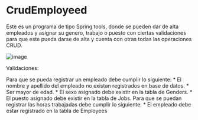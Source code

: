 # CrudEmployeed
Este es un programa de tipo Spring tools, donde se pueden dar de alta empleados y asignar su genero, 
trabajo o puesto con ciertas validaciones para que este pueda darse de alta y cuenta con otras todas 
las operaciones CRUD.


![image](https://github.com/ReyesGa/CrudEmployeed/assets/100898695/9af1ad11-e869-4ee7-af87-603dc21c1e71)

Validaciones:

Para que se pueda registrar un empleado debe cumplir lo siguiente:
    * El nombre y apellido del empleado no existan registrados en base de datos.
    * Ser mayor de edad.
    * El sexo asignado debe existir en la tabla de Genders.
    * El puesto asignado debe existir en la tabla de Jobs.
Para que se puedan registrar las horas trabajadas debe cumplir lo siguiente:
    * El empleado debe estar registrado en la tabla de Employees
